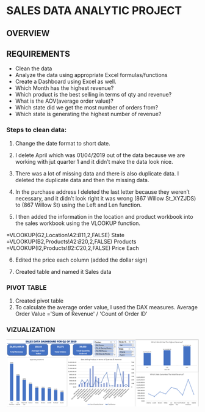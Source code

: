 # SALES DATA ANALYTIC PROJECT

## OVERVIEW 

## REQUIREMENTS
+ Clean the data
+ Analyze the data using appropriate Excel formulas/functions
+ Create a Dashboard using Excel as well.
+ Which Month has the highest revenue?
+ Which product is the best selling in terms of qty and revenue?
+ What is the AOV(average order value)?
+ Which state did we get the most number of orders from?
+ Which state is generating the highest number of revenue?

### Steps to clean data:
1. Change the date format to short date.
   
2. I delete April which was 01/04/2019 out of the data because we are working with jut quarter 1 and it didn’t make the data look nice.

3. There was a lot of  missing data and there is also duplicate data. I deleted the duplicate data and then the missing data.
   
4. In the purchase address I deleted the last letter because they weren’t necessary, and it didn’t look right it was wrong (867 Willow St_XYZJDS) to (867 Willow St) using the Left and Len function.

5. I then added the information in the location and product workbook into the sales workbook using the VLOOKUP function.
     
 =VLOOKUP(G2,Location!$A$2:$B$11,2,FALSE) State
 =VLOOKUP(B2,Products!$A$2:$B$20,2,FALSE) Products 
 =VLOOKUP(I2,Products!$B$2:$C$20,2,FALSE) Price Each
 
6.	Edited the price each column (added the dollar sign)
   
7.	Created table and named it Sales data

### PIVOT TABLE
1.	Created pivot table
2.	To calculate the average order value, I used the DAX measures. 
Average Order Value ='Sum of Revenue' / 'Count of Order ID'

### VIZUALIZATION
![Sales Dashboard](https://github.com/Pinnie232/Sales-Data-Q1-project/blob/main/excel_project.png)
